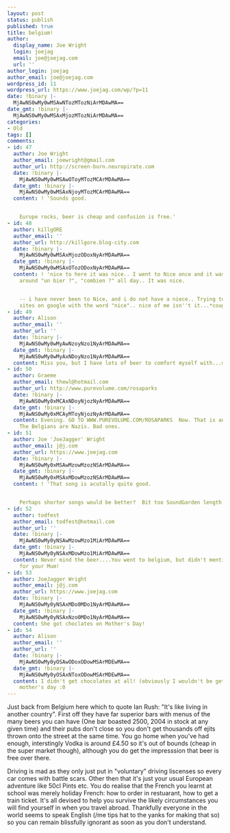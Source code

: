 ```yaml
---
layout: post
status: publish
published: true
title: belgium!
author:
  display_name: Joe Wright
  login: joejag
  email: joe@joejag.com
  url: ''
author_login: joejag
author_email: joe@joejag.com
wordpress_id: 11
wordpress_url: https://www.joejag.com/wp/?p=11
date: !binary |-
  MjAwNS0wMy0wMSAwNTozMTozNiArMDAwMA==
date_gmt: !binary |-
  MjAwNS0wMy0wMSAxMjozMTozNiArMDAwMA==
categories:
- Old
tags: []
comments:
- id: 47
  author: Joe Wright
  author_email: joewright@gmail.com
  author_url: http://screen-burn.neuropirate.com
  date: !binary |-
    MjAwNS0wMy0wMSAwOToyMTozMCArMDAwMA==
  date_gmt: !binary |-
    MjAwNS0wMy0wMSAxNjoyMTozMCArMDAwMA==
  content: ! 'Sounds good.


    Europe rocks, beer is cheap and confusion is free.'
- id: 48
  author: killgORE
  author_email: ''
  author_url: http://killgore.blog-city.com
  date: !binary |-
    MjAwNS0wMy0wMSAxMjozODoxNyArMDAwMA==
  date_gmt: !binary |-
    MjAwNS0wMy0wMSAxOTozODoxNyArMDAwMA==
  content: ! 'nice to here it was nice.. I went to Nice once and it was nice. Sat
    around "un bier ?", "combien ?" all day.. It was nice.


    -- i have never been to Nice, and i do not have a niece.. Trying to rank your
    sites on google with the word "nice".. nice of me isn''t it...*cough* NICE'
- id: 49
  author: Alison
  author_email: ''
  author_url: ''
  date: !binary |-
    MjAwNS0wMy0wMyAwNzoyNzo1NyArMDAwMA==
  date_gmt: !binary |-
    MjAwNS0wMy0wMyAxNDoyNzo1NyArMDAwMA==
  content: Miss you, but I have lots of beer to comfort myself with...mwah ha hah.....
- id: 50
  author: Graeme
  author_email: thewl@hotmail.com
  author_url: http://www.purevolume.com/rosaparks
  date: !binary |-
    MjAwNS0wMy0xMCAxNDoyNjozNyArMDAwMA==
  date_gmt: !binary |-
    MjAwNS0wMy0xMCAyMToyNjozNyArMDAwMA==
  content: Evening. GO TO WWW.PUREVOLUME.COM/ROSAPARKS  Now. That is an order.
    The Belgians are Nazis. Bad ones.
- id: 51
  author: Joe 'JoeJagger' Wright
  author_email: j@j.com
  author_url: https://www.joejag.com
  date: !binary |-
    MjAwNS0wMy0xMSAwMzowMzozNSArMDAwMA==
  date_gmt: !binary |-
    MjAwNS0wMy0xMSAxMDowMzozNSArMDAwMA==
  content: ! 'That song is acutally quite good.


    Perhaps shorter songs would be better?  Bit too SoundGarden length atm!'
- id: 52
  author: todfest
  author_email: todfest@hotmail.com
  author_url: ''
  date: !binary |-
    MjAwNS0wMy0yNSAwMzowMzo1MiArMDAwMA==
  date_gmt: !binary |-
    MjAwNS0wMy0yNSAxMDowMzo1MiArMDAwMA==
  content: Never mind the beer....You went to belgium, but didn't mention buying chocolates
    for your Mum!
- id: 53
  author: JoeJagger Wright
  author_email: j@j.com
  author_url: https://www.joejag.com
  date: !binary |-
    MjAwNS0wMy0yNSAxMDo0MDo1NyArMDAwMA==
  date_gmt: !binary |-
    MjAwNS0wMy0yNSAxNzo0MDo1NyArMDAwMA==
  content: She got choclates on Mother's Day!
- id: 54
  author: Alison
  author_email: ''
  author_url: ''
  date: !binary |-
    MjAwNS0wMy0yOSAwODoxODowMSArMDEwMA==
  date_gmt: !binary |-
    MjAwNS0wMy0yOSAxNToxODowMSArMDEwMA==
  content: I didn't get chocolates at all! (obviously I wouldn't be getting them on
    mother's day :0
---
```

<p>Just back from Belgium here which to quote Ian Rush: "It's like living in another country".  First off they have far superior bars with menus of the many beers you can have (One bar boasted 2500, 2004 in stock at any given time) and their pubs don't close so you don't get thousands off ejits thrown onto the street at the same time.  You go home when you've had enough, interstingly Vodka is around &pound;4.50 so it's out of bounds (cheap in the super market though), although you do get the impresssion that beer is free over there.</p>
<p>Driving is mad as they only just put in "voluntary" driving liscenses so every car comes with battle scars.  Other then that it's just your usual European adventure like 50cl Pints etc.  You do realise that the French you learnt at school was merely holiday French: how to order in restuarant, how to get a train ticket.  It's all devised to help you survive the likely circumstances you will find yourself in when you travel abroad.  Thankfully everyone in the world seems to speak English (/me tips hat to the yanks for making that so) so you can remain blissfully ignorant as soon as you don't understand.</p>
